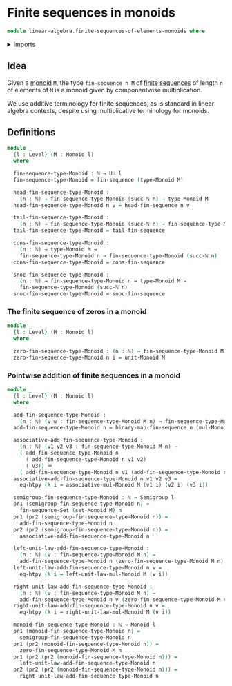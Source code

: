 # Finite sequences in monoids

```agda
module linear-algebra.finite-sequences-of-elements-monoids where
```

<details><summary>Imports</summary>

```agda
open import elementary-number-theory.natural-numbers

open import foundation.action-on-identifications-binary-functions
open import foundation.dependent-pair-types
open import foundation.function-extensionality
open import foundation.identity-types
open import foundation.universe-levels

open import group-theory.monoids
open import group-theory.semigroups

open import lists.finite-sequences
open import lists.functoriality-finite-sequences
```

</details>

## Idea

Given a [monoid](group-theory.monoids.md) `M`, the type `fin-sequence n M` of
[finite sequences](lists.finite-sequences.md) of length `n` of elements of `M`
is a monoid given by componentwise multiplication.

We use additive terminology for finite sequences, as is standard in linear
algebra contexts, despite using multiplicative terminology for monoids.

## Definitions

```agda
module _
  {l : Level} (M : Monoid l)
  where

  fin-sequence-type-Monoid : ℕ → UU l
  fin-sequence-type-Monoid = fin-sequence (type-Monoid M)

  head-fin-sequence-type-Monoid :
    (n : ℕ) → fin-sequence-type-Monoid (succ-ℕ n) → type-Monoid M
  head-fin-sequence-type-Monoid n v = head-fin-sequence n v

  tail-fin-sequence-type-Monoid :
    (n : ℕ) → fin-sequence-type-Monoid (succ-ℕ n) → fin-sequence-type-Monoid n
  tail-fin-sequence-type-Monoid = tail-fin-sequence

  cons-fin-sequence-type-Monoid :
    (n : ℕ) → type-Monoid M →
    fin-sequence-type-Monoid n → fin-sequence-type-Monoid (succ-ℕ n)
  cons-fin-sequence-type-Monoid = cons-fin-sequence

  snoc-fin-sequence-type-Monoid :
    (n : ℕ) → fin-sequence-type-Monoid n → type-Monoid M →
    fin-sequence-type-Monoid (succ-ℕ n)
  snoc-fin-sequence-type-Monoid = snoc-fin-sequence
```

### The finite sequence of zeros in a monoid

```agda
module _
  {l : Level} (M : Monoid l)
  where

  zero-fin-sequence-type-Monoid : (n : ℕ) → fin-sequence-type-Monoid M n
  zero-fin-sequence-type-Monoid n i = unit-Monoid M
```

### Pointwise addition of finite sequences in a monoid

```agda
module _
  {l : Level} (M : Monoid l)
  where

  add-fin-sequence-type-Monoid :
    (n : ℕ) (v w : fin-sequence-type-Monoid M n) → fin-sequence-type-Monoid M n
  add-fin-sequence-type-Monoid n = binary-map-fin-sequence n (mul-Monoid M)

  associative-add-fin-sequence-type-Monoid :
    (n : ℕ) (v1 v2 v3 : fin-sequence-type-Monoid M n) →
    ( add-fin-sequence-type-Monoid n
      ( add-fin-sequence-type-Monoid n v1 v2)
      ( v3)) ＝
    ( add-fin-sequence-type-Monoid n v1 (add-fin-sequence-type-Monoid n v2 v3))
  associative-add-fin-sequence-type-Monoid n v1 v2 v3 =
    eq-htpy (λ i → associative-mul-Monoid M (v1 i) (v2 i) (v3 i))

  semigroup-fin-sequence-type-Monoid : ℕ → Semigroup l
  pr1 (semigroup-fin-sequence-type-Monoid n) =
    fin-sequence-Set (set-Monoid M) n
  pr1 (pr2 (semigroup-fin-sequence-type-Monoid n)) =
    add-fin-sequence-type-Monoid n
  pr2 (pr2 (semigroup-fin-sequence-type-Monoid n)) =
    associative-add-fin-sequence-type-Monoid n

  left-unit-law-add-fin-sequence-type-Monoid :
    (n : ℕ) (v : fin-sequence-type-Monoid M n) →
    add-fin-sequence-type-Monoid n (zero-fin-sequence-type-Monoid M n) v ＝ v
  left-unit-law-add-fin-sequence-type-Monoid n v =
    eq-htpy (λ i → left-unit-law-mul-Monoid M (v i))

  right-unit-law-add-fin-sequence-type-Monoid :
    (n : ℕ) (v : fin-sequence-type-Monoid M n) →
    add-fin-sequence-type-Monoid n v (zero-fin-sequence-type-Monoid M n) ＝ v
  right-unit-law-add-fin-sequence-type-Monoid n v =
    eq-htpy (λ i → right-unit-law-mul-Monoid M (v i))

  monoid-fin-sequence-type-Monoid : ℕ → Monoid l
  pr1 (monoid-fin-sequence-type-Monoid n) =
    semigroup-fin-sequence-type-Monoid n
  pr1 (pr2 (monoid-fin-sequence-type-Monoid n)) =
    zero-fin-sequence-type-Monoid M n
  pr1 (pr2 (pr2 (monoid-fin-sequence-type-Monoid n))) =
    left-unit-law-add-fin-sequence-type-Monoid n
  pr2 (pr2 (pr2 (monoid-fin-sequence-type-Monoid n))) =
    right-unit-law-add-fin-sequence-type-Monoid n
```
